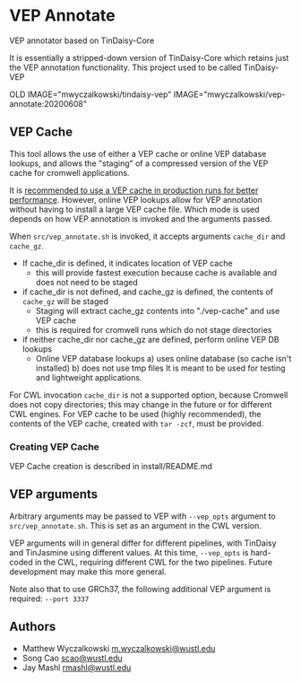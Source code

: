# VEP Annotate

VEP annotator based on TinDaisy-Core 

It is essentially a stripped-down version of TinDaisy-Core which retains just the VEP annotation 
functionality.  This project used to be called TinDaisy-VEP

OLD IMAGE="mwyczalkowski/tindaisy-vep"
IMAGE="mwyczalkowski/vep-annotate:20200608"


## VEP Cache 

This tool allows the use of either a VEP cache or online VEP database lookups, and allows the 
"staging" of a compressed version of the VEP cache for cromwell applications. 

It is [recommended to use a VEP cache in production runs for better performance](https://www.ensembl.org/info/docs/tools/vep/script/vep_cache.html).
However, online VEP lookups allow for VEP annotation without having to install a large VEP cache file.  Which mode
is used depends on how VEP annotation is invoked and the arguments passed.

When `src/vep_annotate.sh` is invoked, it accepts arguments `cache_dir` and `cache_gz`.

* If cache_dir is defined, it indicates location of VEP cache 
  * this will provide fastest execution because cache is available and does not need to be staged
* if cache_dir is not defined, and cache_gz is defined, the contents of `cache_gz` will be staged
  * Staging will extract cache_gz contents into "./vep-cache" and use VEP cache
  * this is required for cromwell runs which do not stage directories
* if neither cache_dir nor cache_gz are defined, perform online VEP DB lookups
  * Online VEP database lookups a) uses online database (so cache isn't installed) b) does not use tmp files
    It is meant to be used for testing and lightweight applications.  

For CWL invocation `cache_dir` is not a supported option, because Cromwell does not copy directories; this may
change in the future or for different CWL engines.  For VEP cache to be used (highly recommended), the 
contents of the VEP cache, created with `tar -zcf`, must be provided.

### Creating VEP Cache

VEP Cache creation is described in install/README.md

## VEP arguments 

Arbitrary arguments may be passed to VEP with `--vep_opts` argument to `src/vep_annotate.sh`.  This is set as an
argument in the CWL version.  

VEP arguments will in general differ for different pipelines, with TinDaisy and TinJasmine using different values.
At this time, `--vep_opts` is hard-coded in the CWL, requiring different CWL for the two pipelines.  Future development
may make this more general.

Note also that to use GRCh37, the following additional VEP argument is required: `--port 3337`

## Authors

* Matthew Wyczalkowski <m.wyczalkowski@wustl.edu>
* Song Cao <scao@wustl.edu>
* Jay Mashl <rmashl@wustl.edu>
